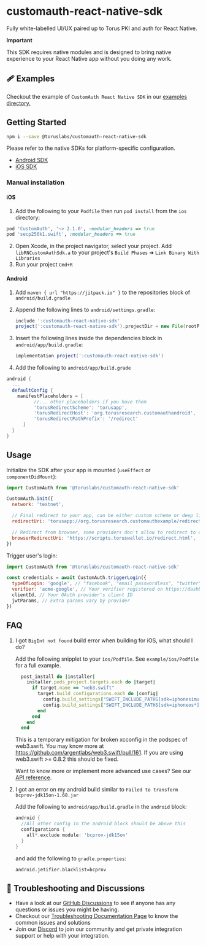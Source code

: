 # customauth-react-native-sdk

Fully white-labelled UI/UX paired up to Torus PKI and auth for React Native.

**Important**

This SDK requires native modules and is designed to bring native experience to
your React Native app without you doing any work.

## 🩹 Examples

Checkout the example of `CustomAuth React Native SDK` in our
[examples directory.](https://github.com/torusresearch/customauth-react-native-sdk/tree/master/example)

## Getting Started

```bash
npm i --save @toruslabs/customauth-react-native-sdk
```

Please refer to the native SDKs for platform-specific configuration.

- [Android SDK](https://github.com/torusresearch/customauth-android-sdk)
- [iOS SDK](https://github.com/torusresearch/customauth-swift-sdk)

### Manual installation

#### iOS

1. Add the following to your `Podfile` then run `pod install` from the `ios`
   directory:

```ruby
pod 'CustomAuth', '~> 2.1.0', :modular_headers => true
pod 'secp256k1.swift', :modular_headers => true
```

2. Open Xcode, in the project navigator, select your project. Add
   `libRNCustomAuthSdk.a` to your project's `Build Phases` ➜
   `Link Binary With Libraries`
3. Run your project `Cmd+R`

#### Android

1. Add `maven { url "https://jitpack.io" }` to the repositories block of
   `android/build.gradle`
2. Append the following lines to `android/settings.gradle`:

   ```groovy
   include ':customauth-react-native-sdk'
   project(':customauth-react-native-sdk').projectDir = new File(rootProject.projectDir, '../node_modules/@toruslabs/customauth-react-native-sdk/android')
   ```

3. Insert the following lines inside the dependencies block in
   `android/app/build.gradle`:

   ```groovy
   implementation project(':customauth-react-native-sdk')
   ```

4. Add the following to `android/app/build.grade`

```groovy
android {
  ...
  defaultConfig {
    manifestPlaceholders = [
          //... other placeholders if you have them
          'torusRedirectScheme': 'torusapp',
          'torusRedirectHost': 'org.torusresearch.customauthandroid',
          'torusRedirectPathPrefix': '/redirect'
      ]
  }
}
```

## Usage

Initialize the SDK after your app is mounted (`useEffect` or
`componentDidMount`):

```js
import CustomAuth from '@toruslabs/customauth-react-native-sdk'

CustomAuth.init({
  network: 'testnet',

  // Final redirect to your app, can be either custom scheme or deep link
  redirectUri: 'torusapp://org.torusresearch.customauthexample/redirect',

  // Redirect from browser, some providers don't allow to redirect to custom scheme, you'll need to configure a proxy web address in which case
  browserRedirectUri: 'https://scripts.toruswallet.io/redirect.html',
})
```

Trigger user's login:

```js
import CustomAuth from '@toruslabs/customauth-react-native-sdk'

const credentials = await CustomAuth.triggerLogin({
  typeOfLogin: 'google', // "facebook", "email_passwordless", "twitter", "discord", etc
  verifier: 'acme-google', // Your verifier registered on https://dashboard.web3auth.io
  clientId, // Your OAuth provider's client ID
  jwtParams, // Extra params vary by provider
})
```

## FAQ

1. I got `BigInt not found` build error when building for iOS, what should I do?

   Add the following snipplet to your `ios/Podfile`. See `example/ios/Podfile`
   for a full example.

   ```ruby
     post_install do |installer|
       installer.pods_project.targets.each do |target|
         if target.name == "web3.swift"
           target.build_configurations.each do |config|
             config.build_settings["SWIFT_INCLUDE_PATHS[sdk=iphonesimulator*]"] = "$(inherited) $(PODS_CONFIGURATION_BUILD_DIR)/BigInt $(PODS_CONFIGURATION_BUILD_DIR)/GenericJSON $(PODS_TARGET_SRCROOT)/web3swift/lib/**"
             config.build_settings["SWIFT_INCLUDE_PATHS[sdk=iphoneos*]"] = "$(inherited) $(PODS_CONFIGURATION_BUILD_DIR)/BigInt $(PODS_CONFIGURATION_BUILD_DIR)/GenericJSON $(PODS_TARGET_SRCROOT)/web3swift/lib/**"
           end
         end
       end
     end
   ```

   This is a temporary mitigation for broken xcconfig in the podspec of
   web3.swift. You may know more at
   https://github.com/argentlabs/web3.swift/pull/161. If you are using
   web3.swift >= 0.8.2 this should be fixed.

   Want to know more or implement more advanced use cases? See our
   [API reference](https://docs.tor.us/customauth/api-reference/usage).

2. I got an error on my android build similar to
   `Failed to transform bcprov-jdk15on-1.68.jar`

   Add the following to `android/app/build.gradle` in the `android` block:

   ```groovy
   android {
     //All other config in the android block should be above this
     configurations {
       all*.exclude module: 'bcprov-jdk15on'
     }
   }
   ```

   and add the following to `gradle.properties`:

   ```
   android.jetifier.blacklist=bcprov
   ```

## 💬 Troubleshooting and Discussions

- Have a look at our
  [GitHub Discussions](https://github.com/Web3Auth/Web3Auth/discussions?discussions_q=sort%3Atop)
  to see if anyone has any questions or issues you might be having.
- Checkout our
  [Troubleshooting Documentation Page](https://web3auth.io/docs/troubleshooting)
  to know the common issues and solutions
- Join our [Discord](https://discord.gg/web3auth) to join our community and get
  private integration support or help with your integration.

